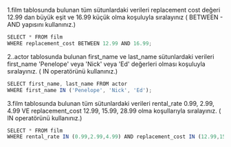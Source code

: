 1.film tablosunda bulunan tüm sütunlardaki verileri replacement cost değeri 12.99 dan büyük eşit ve 16.99 küçük olma koşuluyla sıralayınız ( BETWEEN - AND yapısını kullanınız.)
````javascript
SELECT * FROM film
WHERE replacement_cost BETWEEN 12.99 AND 16.99;
````

2..actor tablosunda bulunan first_name ve last_name sütunlardaki verileri first_name 'Penelope' veya 'Nick' veya 'Ed' değerleri olması koşuluyla sıralayınız. ( IN operatörünü kullanınız.)

````javascript
SELECT first_name, last_name FROM actor
WHERE first_name IN ('Penelope', 'Nick', 'Ed');
````

3.film tablosunda bulunan tüm sütunlardaki verileri rental_rate 0.99, 2.99, 4.99 VE replacement_cost 12.99, 15.99, 28.99 olma koşullarıyla sıralayınız. ( IN operatörünü kullanınız.)

````javascript
SELECT * FROM film
WHERE rental_rate IN (0.99,2.99,4.99) AND replacement_cost IN (12.99,15.99,28.99);
````
